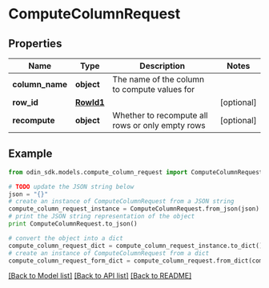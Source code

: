 # ComputeColumnRequest


## Properties

Name | Type | Description | Notes
------------ | ------------- | ------------- | -------------
**column_name** | **object** | The name of the column to compute values for | 
**row_id** | [**RowId1**](RowId1.md) |  | [optional] 
**recompute** | **object** | Whether to recompute all rows or only empty rows | [optional] 

## Example

```python
from odin_sdk.models.compute_column_request import ComputeColumnRequest

# TODO update the JSON string below
json = "{}"
# create an instance of ComputeColumnRequest from a JSON string
compute_column_request_instance = ComputeColumnRequest.from_json(json)
# print the JSON string representation of the object
print ComputeColumnRequest.to_json()

# convert the object into a dict
compute_column_request_dict = compute_column_request_instance.to_dict()
# create an instance of ComputeColumnRequest from a dict
compute_column_request_form_dict = compute_column_request.from_dict(compute_column_request_dict)
```
[[Back to Model list]](../README.md#documentation-for-models) [[Back to API list]](../README.md#documentation-for-api-endpoints) [[Back to README]](../README.md)


